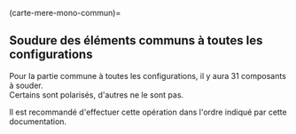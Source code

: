 (carte-mere-mono-commun)=

## Soudure des éléments communs à toutes les configurations

Pour la partie commune à toutes les configurations, il y aura 31 composants à souder.  
Certains sont polarisés, d'autres ne le sont pas.

Il est recommandé d'effectuer cette opération dans l'ordre indiqué par cette documentation.